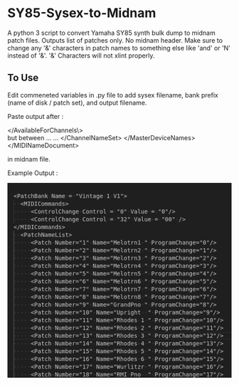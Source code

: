 # SY85-Sysex-to-Midnam
A python 3 script to convert Yamaha SY85 synth  bulk dump to midnam patch files.  Outputs list of patches only.  No midnam header.  Make sure to change any '&' characters in patch names to something else like 'and' or 'N' instead of '&'.  '&' Characters will not xlint properly.

## To Use
Edit commeneted variables in .py file to add sysex filename, bank prefix (name of disk / patch set), and output filename.

Paste output after :


\</AvailableForChannels\\>   
   but between 
   ...
   ...
    \</ChannelNameSet\>
  \</MasterDeviceNames\>
\</MIDINameDocument\>

in midnam file.


Example Output : 

![Alt text](image.png)
